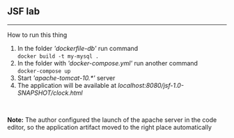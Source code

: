 JSF lab
---
---
How to run this thing

1. In the folder *'dockerfile-db'* run command <br>
`docker build -t my-mysql .`
2. In the folder with *'docker-compose.yml'* run another command <br>
`docker-compose up`
3. Start *'apache-tomcat-10.\*'* server
4. The application will be available at *localhost:8080/jsf-1.0-SNAPSHOT/clock.html*

<br>

**Note:** The author configured the launch of the apache server in the code editor, so the application artifact moved to the right place automatically
